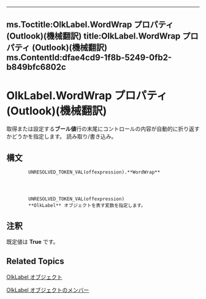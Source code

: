 

---
ms.Toctitle:OlkLabel.WordWrap プロパティ (Outlook)(機械翻訳)
title:OlkLabel.WordWrap プロパティ (Outlook)(機械翻訳)
ms.ContentId:dfae4cd9-1f8b-5249-0fb2-b849bfc6802c
---
# OlkLabel.WordWrap プロパティ (Outlook)(機械翻訳)




取得または設定する**ブール値**行の末尾にコントロールの内容が自動的に折り返すかどうかを指定します。 読み取り/書き込み。

## 構文

            UNRESOLVED_TOKEN_VAL(offexpression).**WordWrap**




            UNRESOLVED_TOKEN_VAL(offexpression)
            **OlkLabel** オブジェクトを表す変数を指定します。



## 注釈
既定値は **True** です。



## Related Topics

[OlkLabel オブジェクト](52e5bbb2-4b22-f308-d5d4-1a1eafad2f48.md)

[OlkLabel オブジェクトのメンバー](fdab75ca-86a1-d3c3-b60c-b4dc3267cd6c.md)




